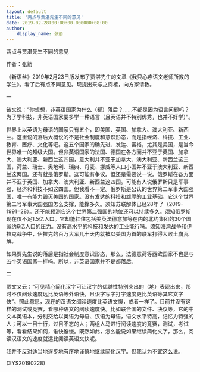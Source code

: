 ```yaml
---
layout: default
title: '两点与贾湛先生不同的意见'
date: 2019-02-28T00:00:00.000000+08:00
author:
    display_name: 张箭
---
```


两点与贾湛先生不同的意见

作者：张箭

《新语丝》2019年2月23日版发布了贾湛先生的文章《我只心疼语文老师所教的学生》。看了后有点不同意见。现提出来与之商榷，向方家请教。

一

该文说：“你想想，非英语国家为什么（都）落后？……不都是因为语言问题吗？为了学科技，非英语国家要多学一种语言（且英语并不特别优秀，也并不好学）”。

世界上以英语为母语的国家只有五个，即美国、英国、加拿大、澳大利亚、新西兰。这里说的落后大概说的不是社会制度和意识形态，而是指经济、科技、工业、教育、医疗、文化等吧。这五个国家的确先进、发达、富裕，尤其是美国，是当今世界唯一的超级大国。但非英语国家的法国、德国在各方面并不亚于英国、加拿大、澳大利亚、新西兰这四国，意大利并不亚于加拿大、澳大利亚、新西兰这三国，荷兰、瑞士、奥地利、瑞典、丹麦、挪威等人口小国并不亚于澳大利亚、新西兰这两国。还有就是俄罗斯。这可能有争议。但还是需要说一说。俄罗斯在各方面并不亚于英国、加拿大、澳大利亚、新西兰这四国。可能有人说俄罗斯只是军事强，经济和科技不如这四国。但我看不一定。俄罗斯是公认的世界第二军事大国强国，唯一有能力毁灭美国的国家。没有发达的科技和雄厚的工业基础，它这个世界第二号军事大国强国怎么支撑，能撑多久。须知苏联解体已经28年了（2019-1991=28）。还不能预测它这个世界第二强国的地位还可以持续多久。须知俄罗斯现在仅不足1.5亿人口。它却能扛住包括美英法德意加等在内的北约集团的30个国家约6亿人口的压力。没有高水平的科技和发达的工业能行吗。须知海湾战争和伊拉克战争中，伊拉克的百万大军几十天内就被以美国为首的联军打得大败土崩瓦解。

如果贾先生说的落后是指社会制度意识形态，那么，法德意荷等西欧国家不也是与五个英语国家一样吗。所以，非英语国家并不是都落后。

二

贾文又云：“可见精心简化汉字可让汉字的优越性特别突出的（地）表现出来，那时不仅阅读速度远比英语等外语快，且识字写字打字速度更比英语等其它文字快”。照此意思，现在的汉语文阅读速度比英语文慢，或者一样了。目前并没有这样的测试或竞赛，看哪种语文的阅读速度快。比如联合国的文件、决议等，它的中文本英语本，分别交给以英语为母语、汉语为母语，语文水平特高，记忆力特强的人；可以一目十行，过目不忘的人；两组人马进行阅读速度的竞赛，测试，考试等，看看结果如何，谁快谁慢。既然如此，怎么能说如果继续简化文字，那么，阅读汉语文的速度就远比阅读英语文快呢。

我并不反对适当地逐步地有序地谨慎地继续简化汉字。但我认为不宜这么说。

(XYS20190228)

